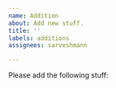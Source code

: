```yaml
---
name: Addition
about: Add new stuff.
title: ''
labels: additions
assignees: sarveshmann

---
```


Please add the following stuff:
